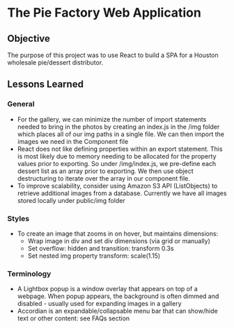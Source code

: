 # The Pie Factory Web Application
## Objective
The purpose of this project was to use React to build a SPA for a Houston wholesale pie/dessert distributor. 

## Lessons Learned
### General
- For the gallery, we can minimize the number of import statements needed to bring in the photos by creating an index.js in the /img folder which places all of our img paths in a single file. We can then import the images we need in the Component file
- React does not like defining properties within an export statement. This is most likely due to memory needing to be allocated for the property values prior to exporting. So under /img/index.js, we pre-define each dessert list as an array prior to exporting. We then use object destructuring to iterate over the array in our component file.
- To improve scalability, consider using Amazon S3 API (ListObjects) to retrieve additional images from a database. Currently we have all images stored locally under public/img folder

### Styles
- To create an image that zooms in on hover, but maintains dimensions:
    - Wrap image in div and set div dimensions (via grid or manually)  
    - Set overflow: hidden and transition: transform 0.3s
    - Set nested img property transform: scale(1.15)






### Terminology
- A Lightbox popup is a window overlay that appears on top of a webpage. When popup appears, the background is often dimmed and disabled - usually used for expanding images in a gallery
- Accordian is an expandable/collapsable menu bar that can show/hide text or other content: see FAQs section 


